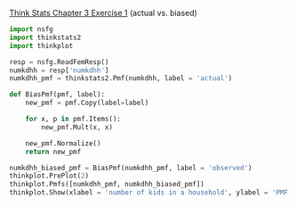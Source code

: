[Think Stats Chapter 3 Exercise 1](http://greenteapress.com/thinkstats2/html/thinkstats2004.html#toc31) (actual vs. biased)

```python
import nsfg
import thinkstats2
import thinkplot

resp = nsfg.ReadFemResp()
numkdhh = resp['numkdhh']
numkdhh_pmf = thinkstats2.Pmf(numkdhh, label = 'actual')

def BiasPmf(pmf, label):
    new_pmf = pmf.Copy(label=label)

    for x, p in pmf.Items():
        new_pmf.Mult(x, x)

    new_pmf.Normalize()
    return new_pmf

numkdhh_biased_pmf = BiasPmf(numkdhh_pmf, label = 'observed')
thinkplot.PrePlot(2)
thinkplot.Pmfs([numkdhh_pmf, numkdhh_biased_pmf])
thinkplot.Show(xlabel = 'number of kids in a household', ylabel = 'PMF')
```
